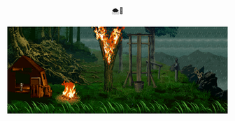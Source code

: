 <p align="center">🌨️🌷</p>

###

<div align="center">
  <img height="200" src="https://github.com/joyyirel/joyyirel/blob/main/7e79f9f41abda3c582daa1f10de78495.gif"/>
</div>

###

